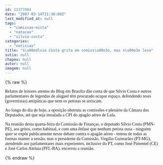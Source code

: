 ```yaml
---
id: 12377084
date: "2007-03-14T21:36:00Z"
last_modified_at: null
tags:
  - "comissao-mista"
  - "natacao"
  - "silvio-costa"
categories:
  - "noticias"
title: "S\u00edlvio Costa grita em comiss\u00e3o, mas n\u00e3o leva"
sutia: null
chapeu: null
autor: null
imagem: null
---
```

{% raw %}
<p><P><FONT face=Verdana>Relatos de leitores atentos do Blog em Brasília dão conta de que Sílvio Costa e outros parlamentares de legendas de aluguel têm procurado ocupar espaço, defendendo teses (governistas) antipáticas que nem os petistas se arriscam.</FONT></P></p>
<p><P><FONT face=Verdana>Ao longo do dia de hoje, a oposição obstruiu as comissões e plenário da Câmara dos Deputados, até que seja instalada a CPI do apagão aéreo de Lula. </FONT></P></p>
<p><P><FONT face=Verdana>Na reunião desta quarta-feira da Comissão de Finanças, o deputado Sílvio Costa (PMN-PE), aos gritos, como habitual, e com uma ênfase que nenhum petista ousa - ninguém quer se expôr publicamente nesse debate contra o apagão aéreo - tentou de todas as formas manter a sessão, mas o presidente da Comissão, Virgílio Guimarães (PT-MG), atendendo aos parlamentares mais experientes, inclusive do PT, como José Pimentel (CE) e José Carlos Aleluia (PFL-BA), encerrou a reunião.</FONT></P> </p>
{% endraw %}